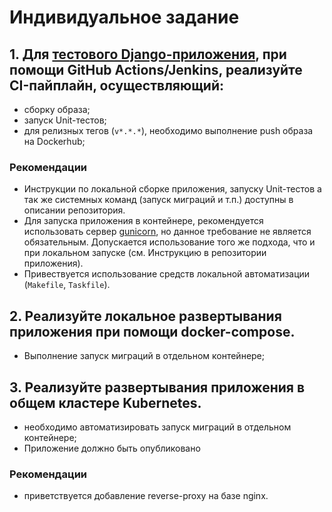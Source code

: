 # Индивидуальное задание

## 1. Для [тестового Django-приложения](), при помощи GitHub Actions/Jenkins, реализуйте CI-пайплайн, осуществляющий:
- сборку образа;
- запуск Unit-тестов;
- для релизных тегов (`v*.*.*`), необходимо выполнение push образа на Dockerhub;

### Рекомендации
- Инструкции по локальной сборке приложения, запуску Unit-тестов а так же системных команд (запуск миграций и т.п.) доступны в описании репозитория.
- Для запуска приложения в контейнере, рекомендуется использовать сервер [gunicorn](https://gunicorn.org/), но данное требование не является обязательным.   Допускается использование того же подхода, что и при локальном запуске (см. Инструкцию в репозитории приложения).
- Привествуется использование средств локальной автоматизации (`Makefile`, `Taskfile`).

## 2. Реализуйте локальное развертывания приложения при помощи docker-compose. 

- Выполнение запуск миграций в отдельном контейнере;

## 3. Реализуйте развертывания приложения в общем кластере Kubernetes. 

- необходимо автоматизировать запуск миграций в отдельном контейнере;
- Приложение должно быть опубликовано

### Рекомендации

- приветствуется добавление reverse-proxy на базе nginx.

